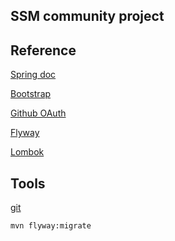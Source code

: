 ## SSM community project


## Reference
[Spring doc](https://spring.io/guides)

[Bootstrap](https://getbootstrap.com/docs/3.3/)

[Github OAuth](https://developer.github.com/apps/building-oauth-apps/creating-an-oauth-app/)

[Flyway](https://flywaydb.org/getstarted/firststeps/maven)

[Lombok](https://projectlombok.org/)
## Tools
[git](https://git-scm.com/)

```shell script
mvn flyway:migrate
```